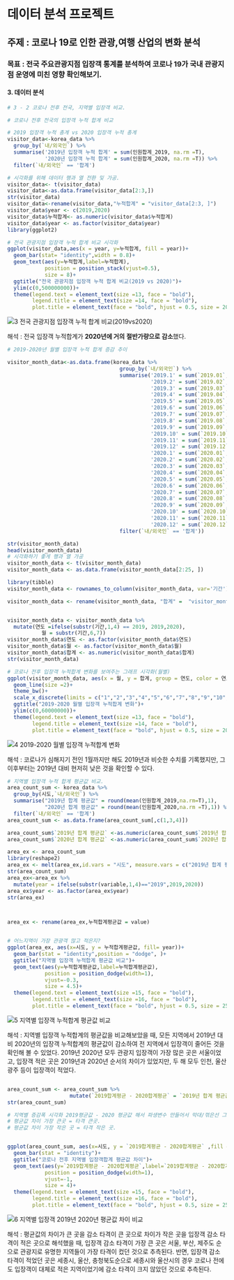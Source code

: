 # 데이터 분석 프로젝트 

## 주제 : 코로나 19로 인한 관광,여행 산업의 변화 분석



### 목표 : 전국 주요관광지점 입장객 통계를 분석하여 코로나 19가 국내 관광지점 운영에 미친 영향 확인해보기.



#### 3. 데이터 분석

```R
# 3 - 2 코로나 전후 전국, 지역별 입장객 비교.

# 코로나 전후 전국의 입장객 누적 합계 비교

# 2019 입장객 누적 총계 vs 2020 입장객 누적 총계
visitor_data<-korea_data %>%
  group_by(`내/외국인`) %>%
  summarise('2019년 입장객 누적 합계' = sum(인원합계_2019, na.rm =T),
            '2020년 입장객 누적 합계' = sum(인원합계_2020, na.rm =T)) %>%
  filter(`내/외국인` == '합계')

# 시각화를 위해 데이터 행과 열 전환 및 가공.
visitor_data<- t(visitor_data)
visitor_data<-as.data.frame(visitor_data[2:3,])
str(visitor_data)
visitor_data<-rename(visitor_data,"누적합계" = "visitor_data[2:3, ]")
visitor_data$year <- c(2019,2020)
visitor_data$누적합계<- as.numeric(visitor_data$누적합계)
visitor_data$year <- as.factor(visitor_data$year)
library(ggplot2)

# 전국 관광지점 입장객 누적 합계 비교 시각화
ggplot(visitor_data,aes(x = year, y=누적합계, fill = year))+
  geom_bar(stat= "identity",width = 0.8)+
  geom_text(aes(y=누적합계,label=누적합계), 
            position = position_stack(vjust=0.5),
            size = 8)+
  ggtitle("전국 관광지점 입장객 누적 합계 비교(2019 vs 2020)")+
  ylim(c(0,500000000))+
  theme(legend.text = element_text(size =13, face = "bold"),
        legend.title = element_text(size =14, face = "bold"),
        plot.title = element_text(face = "bold", hjust = 0.5, size = 20))

```



![3 전국 관광지점 입장객 누적 합계 비교(2019vs2020)](https://user-images.githubusercontent.com/86271820/135998796-c892974b-b435-4a03-81e2-40bba0ea22e7.jpg)

해석 : 전국 입장객 누적합계가 **2020년에 거의** **절반가량으로** **감소**했다.



```R
# 2019-2020년 월별 입장객 누적 합계 증감 추이

visitor_month_data<-as.data.frame(korea_data %>%
                                    group_by(`내/외국인`) %>%
                                    summarise('2019.1' = sum(`2019.01`,na.rm = T),
                                              '2019.2' = sum(`2019.02`,na.rm = T),
                                              '2019.3' = sum(`2019.03`,na.rm = T),
                                              '2019.4' = sum(`2019.04`,na.rm = T),
                                              '2019.5' = sum(`2019.05`,na.rm = T),
                                              '2019.6' = sum(`2019.06`,na.rm = T),
                                              '2019.7' = sum(`2019.07`,na.rm = T),
                                              '2019.8' = sum(`2019.08`,na.rm = T),
                                              '2019.9' = sum(`2019.09`,na.rm = T),
                                              '2019.10' = sum(`2019.10`,na.rm = T),
                                              '2019.11' = sum(`2019.11`,na.rm = T),
                                              '2019.12' = sum(`2019.12`,na.rm = T),
                                              '2020.1' = sum(`2020.01`,na.rm = T),
                                              '2020.2' = sum(`2020.02`,na.rm = T),
                                              '2020.3' = sum(`2020.03`,na.rm = T),
                                              '2020.4' = sum(`2020.04`,na.rm = T),
                                              '2020.5' = sum(`2020.05`,na.rm = T),
                                              '2020.6' = sum(`2020.06`,na.rm = T),
                                              '2020.7' = sum(`2020.07`,na.rm = T),
                                              '2020.8' = sum(`2020.08`,na.rm = T),
                                              '2020.9' = sum(`2020.09`,na.rm = T),
                                              '2020.10' = sum(`2020.10`,na.rm = T),
                                              '2020.11' = sum(`2020.11`,na.rm = T),
                                              '2020.12' = sum(`2020.12`,na.rm = T)) %>%
                                    filter(`내/외국인` == '합계'))

str(visitor_month_data)
head(visitor_month_data)
# 시각화하기 좋게 행과 열 가공
visitor_month_data <- t(visitor_month_data)
visitor_month_data <- as.data.frame(visitor_month_data[2:25, ])

library(tibble)
visitor_month_data <- rownames_to_column(visitor_month_data, var='기간')

visitor_month_data <- rename(visitor_month_data, "합계" =  "visitor_month_data[2:25, ]" )


visitor_month_data <- visitor_month_data %>%
  mutate(연도 =ifelse(substr(기간,1,4) == 2019, 2019,2020),
           월 = substr(기간,6,7))
visitor_month_data$연도 <- as.factor(visitor_month_data$연도)
visitor_month_data$월 <- as.factor(visitor_month_data$월)
visitor_month_data$합계 <- as.numeric(visitor_month_data$합계)
str(visitor_month_data)

# 코로나 전후 입장객 누적합계 변화를 보여주는 그래프 시각화(월별)
ggplot(visitor_month_data, aes(x = 월, y = 합계, group = 연도, color = 연도))+
  geom_line(size =2)+
  theme_bw()+
  scale_x_discrete(limits = c("1","2","3","4","5","6","7","8","9","10","11","12" ))+
  ggtitle("2019-2020 월별 입장객 누적합계 변화")+
  ylim(c(0,60000000))+
  theme(legend.text = element_text(size =13, face = "bold"),
        legend.title = element_text(size =14, face = "bold"),
        plot.title = element_text(face = "bold", hjust = 0.5, size = 20))

```



![4 2019-2020 월별 입장객 누적합계 변화](https://user-images.githubusercontent.com/86271820/135998907-82de2f38-f2d6-4e3f-9897-612f589afbfb.jpg)

해석 : 코로나가 심해지기 전인 1월까지만 해도 2019년과 비슷한 수치를 기록했지만, 그 이후부터는 2019년 대비 현저히 낮은 것을 확인할 수 있다. 



```R
# 지역별 입장객 누적 합계 평균값 비교.
area_count_sum <- korea_data %>%
  group_by(시도,`내/외국인`) %>%
  summarise("2019년 합계 평균값" = round(mean(인원합계_2019,na.rm=T),1),
            "2020년 합계 평균값" = round(mean(인원합계_2020,na.rm =T),1)) %>%
  filter(`내/외국인` == '합계')
area_count_sum <- as.data.frame(area_count_sum[,c(1,3,4)])

area_count_sum$`2019년 합계 평균값` <-as.numeric(area_count_sum$`2019년 합계 평균값`) 
area_count_sum$`2020년 합계 평균값` <-as.numeric(area_count_sum$`2020년 합계 평균값`) 

area_ex <- area_count_sum
library(reshape2)
area_ex <- melt(area_ex,id.vars = "시도", measure.vars = c("2019년 합계 평균값","2020년 합계 평균값"))
str(area_count_sum)
area_ex<-area_ex %>%
  mutate(year = ifelse(substr(variable,1,4)=="2019",2019,2020))
area_ex$year <- as.factor(area_ex$year)
str(area_ex)



area_ex <- rename(area_ex,누적합계평균값 = value)


# 어느지역이 가장 관광객 많고 적은지?
ggplot(area_ex, aes(x=시도, y = 누적합계평균값, fill= year))+
  geom_bar(stat = "identity",position = "dodge", )+
  ggtitle("지역별 입장객 누적합계 평균값 비교")+
  geom_text(aes(y=누적합계평균값,label=누적합계평균값), 
            position = position_dodge(width=1),
            vjust=-0.3,
            size = 4.5)+
  theme(legend.text = element_text(size =15, face = "bold"),
        legend.title = element_text(size =16, face = "bold"),
        plot.title = element_text(face = "bold", hjust = 0.5, size = 25))

```



![5 지역별 입장객 누적합계 평균값 비교](https://user-images.githubusercontent.com/86271820/135999007-cfc7b6a4-38ae-462f-a33b-0bd0351d3fc1.jpg)

해석 : 지역별 입장객 누적합계의 평균값을 비교해보았을 때, 모든 지역에서 2019년 대비 2020년의 입장객 누적합계의 평균값이 감소하여 전 지역에서 입장객이 줄어든 것을 확인해 볼 수 있었다. 2019년 2020년 모두 관광지 입장객이 가장 많은 곳은 서울이었고, 입장객 적은 곳은 2019년과 2020년 순서의 차이가 있었지만, 두 해 모두 인천, 울산 광주 등이 입장객이 적었다.

```R

area_count_sum <- area_count_sum %>%
                    mutate(`2019합계평균 - 2020합계평균` = `2019년 합계 평균값` - `2020년 합계 평균값`)
str(area_count_sum)

# 지역별 증감폭 시각화 2019평균값 - 2020 평균값 해서 파생변수 만들어서 막대/꺾은선 그래프.
# 평균값 차이 가장 큰곳 = 타격 큰곳.
# 평균값 차이 가장 작은 곳 = 타격 작은 곳.


ggplot(area_count_sum, aes(x=시도, y = `2019합계평균 - 2020합계평균` ,fill = 시도))+
  geom_bar(stat = "identity")+
  ggtitle("코로나 전후 지역별 입장객합계 평균값 차이")+
  geom_text(aes(y=`2019합계평균 - 2020합계평균`,label=`2019합계평균 - 2020합계평균`), 
            position = position_dodge(width=1),
            vjust=-1,
            size = 4)+
  theme(legend.text = element_text(size =15, face = "bold"),
        legend.title = element_text(size =16, face = "bold"),
        plot.title = element_text(face = "bold", hjust = 0.5, size = 25))

```



![6 지역별 입장객 2019년 2020년 평균값 차이 비교](https://user-images.githubusercontent.com/86271820/135999159-ba4d759e-8177-4b73-911e-195e84d8a626.jpg)

해석 : 평균값의 차이가 큰 곳을 감소 타격이 큰 곳으로 차이가 작은 곳을 입장객 감소 타격이 적은 곳으로 해석했을 때, 입장객 감소 타격이 가장 큰 곳은 서울, 부산, 제주도 순으로 관광지로 유명한 지역들이 가장 타격이 컸던 것으로 추측된다. 반면, 입장객 감소 타격이 적었던 곳은 세종시, 울산, 충청북도순으로 세종시와 울산시의 경우 코로나 전에도 입장객이 대체로 적은 지역이었기에 감소 타격이 크지 않았던 것으로 추측된다. 

